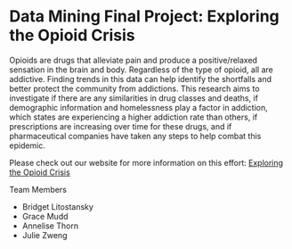 # Data Mining Final Project: Exploring the Opioid Crisis

Opioids are drugs that alleviate pain and produce a positive/relaxed sensation in the brain and body. Regardless of the type of opioid, all are addictive. Finding trends in this data can help identify the shortfalls and better protect the community from addictions. This research aims to investigate if there are any similarities in drug classes and deaths, if demographic information and homelessness play a factor in addiction, which states are experiencing a higher addiction rate than others, if prescriptions are increasing over time for these drugs, and if pharmaceutical companies have taken any steps to help combat this epidemic. 

Please check out our website for more information on this effort: <a href="https://sites.google.com/view/data-mining-project-group-one/introduction" target="_blank">Exploring the Opioid Crisis</a>

Team Members
<ul>
  <li>Bridget Litostansky</li>
  <li>Grace Mudd</li>
  <li>Annelise Thorn</li>
  <li>Julie Zweng</li>
</ul>
